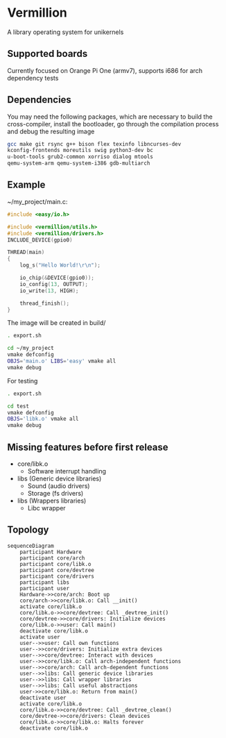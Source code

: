 # Vermillion
A library operating system for unikernels

## Supported boards
Currently focused on Orange Pi One (armv7), supports i686
for arch dependency tests

## Dependencies
You may need the following packages, which are necessary to build the
cross-compiler, install the bootloader, go through the compilation
process and debug the resulting image
```sh
gcc make git rsync g++ bison flex texinfo libncurses-dev
kconfig-frontends moreutils swig python3-dev bc
u-boot-tools grub2-common xorriso dialog mtools
qemu-system-arm qemu-system-i386 gdb-multiarch
```

## Example
~/my\_project/main.c:
```c
#include <easy/io.h>

#include <vermillion/utils.h>
#include <vermillion/drivers.h>
INCLUDE_DEVICE(gpio0)

THREAD(main)
{
    log_s("Hello World!\r\n");

    io_chip(&DEVICE(gpio0));
    io_config(13, OUTPUT);
    io_write(13, HIGH);

    thread_finish();
}
```

The image will be created in build/
```sh
. export.sh

cd ~/my_project
vmake defconfig
OBJS='main.o' LIBS='easy' vmake all
vmake debug
```

For testing
```sh
. export.sh

cd test
vmake defconfig
OBJS='libk.o' vmake all
vmake debug
```

## Missing features before first release
- core/libk.o
    - Software interrupt handling
- libs (Generic device libraries)
    - Sound (audio drivers)
    - Storage (fs drivers)
- libs (Wrappers libraries)
    - Libc wrapper

## Topology
```mermaid
sequenceDiagram
    participant Hardware
    participant core/arch
    participant core/libk.o
    participant core/devtree
    participant core/drivers
    participant libs
    participant user
    Hardware->>core/arch: Boot up
    core/arch->>core/libk.o: Call __init()
    activate core/libk.o
    core/libk.o->>core/devtree: Call _devtree_init()
    core/devtree->>core/drivers: Initialize devices
    core/libk.o->>user: Call main()
    deactivate core/libk.o
    activate user
    user-->>user: Call own functions
    user-->>core/drivers: Initialize extra devices
    user-->>core/devtree: Interact with devices
    user-->>core/libk.o: Call arch-independent functions
    user-->>core/arch: Call arch-dependent functions
    user-->>libs: Call generic device libraries
    user-->>libs: Call wrapper libraries
    user-->>libs: Call useful abstractions
    user->>core/libk.o: Return from main()
    deactivate user
    activate core/libk.o
    core/libk.o->>core/devtree: Call _devtree_clean()
    core/devtree->>core/drivers: Clean devices
    core/libk.o->>core/libk.o: Halts forever
    deactivate core/libk.o
```
